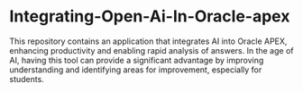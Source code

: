 # Integrating-Open-Ai-In-Oracle-apex

This repository contains an application that integrates AI into Oracle APEX, enhancing productivity and enabling rapid analysis of answers. In the age of AI, having this tool can provide a significant advantage by improving understanding and identifying areas for improvement, especially for students.
